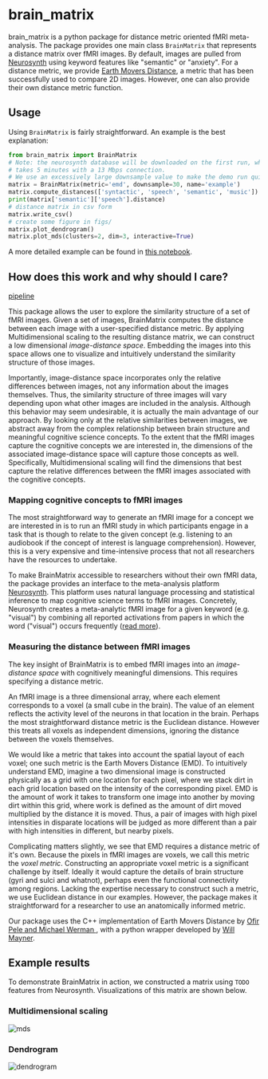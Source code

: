 # brain_matrix

brain_matrix is a python package for distance metric oriented fMRI meta-analysis. The package provides one main class `BrainMatrix` that represents a distance matrix over fMRI images. By default, images are pulled from [Neurosynth](http://www.neurosynth.org) using keyword features like "semantic" or "anxiety". For a distance metric, we provide [Earth Movers Distance](
https://en.wikipedia.org/wiki/Earth_mover%27s_distance), a metric that has been successfully used to compare 2D images. However, one can also provide their own distance metric function.

## Usage
Using `BrainMatrix` is fairly straightforward. An example is the best explanation:

```python
from brain_matrix import BrainMatrix
# Note: the neurosynth database will be downloaded on the first run, which
# takes 5 minutes with a 13 Mbps connection.
# We use an excessively large downsample value to make the demo run quickly.
matrix = BrainMatrix(metric='emd', downsample=30, name='example')
matrix.compute_distances(['syntactic', 'speech', 'semantic', 'music'])
print(matrix['semantic']['speech'].distance)
# distance matrix in csv form
matrix.write_csv()
# create some figure in figs/
matrix.plot_dendrogram()
matrix.plot_mds(clusters=2, dim=3, interactive=True)
```

A more detailed example can be found in [this notebook](example.ipynb).

## How does this work and why should I care?

[pipeline](figs/method-whitebg.png)

This package allows the user to explore the similarity structure of a set of fMRI images. Given a set of images, BrainMatrix computes the distance between each image with a user-specified distance metric. By applying Multidimensional scaling to the resulting distance matrix, we can construct a low dimensional *image-distance space*. Embedding the images into this space allows one to visualize and intuitively understand the similarity structure of those images.

Importantly, image-distance space incorporates only the relative differences between images, not any information about the images themselves. Thus, the similarity structure of three images will vary depending upon what other images are included in the analysis. Although this behavior may seem undesirable, it is actually the main advantage of our approach. By looking only at the relative similarities between images, we abstract away from the complex relationship between brain structure and meaningful cognitive science concepts. To the extent that the fMRI images capture the cognitive concepts we are interested in, the dimensions of the associated image-distance space will capture those concepts as well. Specifically, Multidimensional scaling will find the dimensions that best capture the relative differences between the fMRI images associated with the cognitive concepts.


### Mapping cognitive concepts to fMRI images
The most straightforward way to generate an fMRI image for a concept we are interested in is to run an fMRI study in which participants engage in a task that is though to relate to the given concept (e.g. listening to an audiobook if the concept of interest is language comprehension). However, this is a very expensive and time-intensive process that not all researchers have the resources to undertake.

To make BrainMatrix accessible to researchers without their own fMRI data, the package provides an interface to the meta-analysis platform [Neurosynth](http://www.neurosynth.org). This platform uses natural language processing and statistical inference to map cognitive science terms to fMRI images. Concretely, Neurosynth creates a meta-analytic fMRI image for a given keyword (e.g. "visual") by combining all reported activations from papers in which the word ("visual") occurs frequently ([read more](http://neurosynth.org/faq/#q2)).


### Measuring the distance between fMRI images
The key insight of BrainMatrix is to embed fMRI images into an *image-distance space* with cognitively meaningful dimensions. This requires specifying a distance metric.

An fMRI image is a three dimensional array, where each element corresponds to a voxel (a small cube in the brain). The value of an element reflects the activity level of the neurons in that location in the brain. Perhaps the most straightforward distance metric is the Euclidean distance. However this treats all voxels as independent dimensions, ignoring the distance between the voxels themselves.

We would like a metric that takes into account the spatial layout of each voxel; one such metric is the Earth Movers Distance (EMD).
To intuitively understand EMD, imagine a two dimensional image is constructed physically as a grid with one location for each pixel, where we stack dirt in each grid location based on the intensity of the corresponding pixel.
EMD is the amount of work it takes to transform one image into another by moving dirt within this grid, where work is defined as the amount of dirt moved multiplied by the distance it is moved.
Thus, a pair of images with high pixel intensities in disparate locations will be judged as more different than a pair with high intensities in different, but nearby pixels.

Complicating matters slightly, we see that EMD requires a distance metric of it's own.
Because the pixels in fMRI images are voxels, we call this metric the _voxel metric_.
Constructing an appropriate voxel metric is a significant challenge by itself. Ideally it would capture the details of brain structure (gyri and sulci and whatnot), perhaps even the functional connectivity among regions. Lacking the expertise necessary to construct such a metric, we use Euclidean distance in our examples. However, the package makes it straightforward for a researcher to use an anatomically informed metric.

Our package uses the C++ implementation of Earth Movers Distance by [Ofir Pele and Michael Werman ](http://www.ariel.ac.il/sites/ofirpele/fastemd/), with a python wrapper developed by [Will Mayner](https://github.com/wmayner/pyemd). 



<!-- http://ieeexplore.ieee.org/document/1453520/ -->



<!-- _The degree to which EMD accurately reflects the functional differences of brain images is highly dependent on the degree to which our voxel metric reflects the functional differences of voxels._ -->

<!-- The present implementation uses a simple and far from ideal voxel metric of Euclidean distance. That is, we assume that voxels are functionally similar to the degree to which they are spatially close. Superficially, this assumption is faulty because it ignores the physical structure of the brain, the gyri and sulci and whatnot. More seriously, however, this assumption ignores the connectivity structure of the brain. That is, two brain areas could be physically disparate, but functionally close if there is a fast path of communication between the two. _Creating a voxel metric based on connectivity rather than spatial distance would constitute a major improvement to this model._ Perhaps surprisingly, however, we find that this unsophisticated metric still gives highly intuitive results. This is likely because, in general, the brain attempts to minimize long range connections [citation neeeded].
 -->

## Example results
To demonstrate BrainMatrix in action, we constructed a matrix using `TODO` features from Neurosynth. Visualizations of this matrix are shown below.

### Multidimensional scaling
![mds](http://imgur.com/zfG13O7.png)

### Dendrogram
![dendrogram](http://imgur.com/6DGITZ7.png)



<!-- 
## Process
A rough description of the processing pipeline:

- for each feature
    - get a list of studies that Neurosynth has labeled with this feature
    - get a composite fMRI image (using Neurosynth) for these studies
    - transform this image into a lower dimensional form using the `image_transform` function. This is a block reduction by default, but the user could provide an alternative (perhaps anatomically justified) transformation function.
- for each pair of features
    - get the image associated with each feature
    - compute the distance between the two features as defined by `metric`. By default, we use Earth Movers Distance. The user can provide her own function that two images in the form returned by `image_transform` (a three dimensional array by  default). -->
